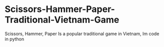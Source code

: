 # Scissors-Hammer-Paper-Traditional-Vietnam-Game
Scissors, Hammer, Paper Is a popular traditional game in Vietnam, Im code in python
